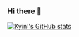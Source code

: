 ### Hi there 👋

[![Kyinl's GitHub stats](https://github-readme-stats.vercel.app/api?username=kyinl&count_private=true&show_icons=true&theme=buefy)](https://github.com/anuraghazra/github-readme-stats)



<!--
**kyinl/kyinl** is a ✨ _special_ ✨ repository because its `README.md` (this file) appears on your GitHub profile.

Here are some ideas to get you started:

- 🔭 I’m currently working on ...
- 🌱 I’m currently learning ...
- 👯 I’m looking to collaborate on ...
- 🤔 I’m looking for help with ...
- 💬 Ask me about ...
- 📫 How to reach me: ...
- 😄 Pronouns: ...
- ⚡ Fun fact: ...

readme stats: https://github.com/anuraghazra/github-readme-stats
badges: https://github.com/alexandresanlim/Badges4-README.md-Profile
-->
